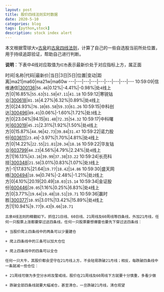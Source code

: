 ```yaml
---
layout: post
title: 股价四线法则实时数据
date: 2020-5-10
categories: blog
tags: [python,stock]
description: stock index alert
---
```



本文根据雪球大v[古泉](https://xueqiu.com/u/7148646888)的[古泉四线法则](https://xueqiu.com/7148646888/130498192)，计算了自己的一些自选股当前所处位置，用于持续追踪验证，帮助自己进行判断。

**说明**：下表中4线对应取值为`红色`表示最新价处于对应指标上方，属正面

时间|名称|代码|最新价|当日|3日|5日|位置|变动|距离|ma21|ma60|ma21w|ma60w
---|---|---|---|---|---|---|---|---
10:59:09|信维通信|[300136](https://xueqiu.com/S/SZ300136)|`56.46`|0.12%|-4.41%|-0.98%|处`4`线上方|0|16.85%|`55.63`|`51.58`|`47.11`|`41.18`
10:59:12|寒锐钴业|[300618](https://xueqiu.com/S/SZ300618)|`81.16`|4.27%|6.32%|0.89%|处`4`线上方|0|24.93%|`76.10`|`65.58`|`59.33`|`61.26`
10:59:15|中科创达|[300496](https://xueqiu.com/S/SZ300496)|`89.41`|0.06%|-1.60%|1.72%|处`3`线上方|0|23.04%|94.15|`81.48`|`72.35`|`54.32`
10:59:17|中科曙光|[603019](https://xueqiu.com/S/SH603019)|`45.21`|2.31%|1.92%|1.50%|处`4`线上方|0|15.87%|`44.96`|`42.73`|`39.84`|`31.47`
10:59:22|诺力股份|[603611](https://xueqiu.com/S/SH603611)|`23.49`|-3.97%|1.70%|4.81%|处`4`线上方|0|14.22%|`22.55`|`21.81`|`20.34`|`18.16`
10:59:22|华友钴业|[603799](https://xueqiu.com/S/SH603799)|`44.23`|4.56%|4.79%|2.24%|处`4`线上方|1|16.13%|`43.16`|`39.99`|`37.38`|`33.22`
10:59:24|长亮科技|[300348](https://xueqiu.com/S/SZ300348)|`21.58`|3.01%|0.83%|1.07%|处`3`线上方|-1|17.83%|21.64|`19.77`|`18.42`|`14.86`
10:59:30|盛天网络|[300494](https://xueqiu.com/S/SZ300494)|`18.94`|0.74%|-2.48%|-1.21%|处`2`线上方|0|4.10%|20.19|20.49|`18.03`|`15.14`
10:59:34|金证股份|[600446](https://xueqiu.com/S/SH600446)|`20.05`|1.16%|0.25%|6.83%|处`4`线上方|0|3.77%|`19.64`|`19.48`|`18.51`|`19.71`
10:59:36|赢时胜|[300377](https://xueqiu.com/S/SZ300377)|`10.95`|3.01%|13.42%|15.89%|处`4`线上方|1|10.94%|`9.77`|`9.43`|`9.66`|`10.71`

```
古泉4线法则的精髓如下。抓住21日线、60日线、21周线及60周线等四条线，外加21月线，任何一只股票上涨都要穿过这四条线，任何一只股票要想爆雷也要先下穿过这四条线：

+ 当股价爬上四条线中的两条可以少量建仓

+ 爬上四条线中的三条可以加大仓位

+ 爬上四条线中的四条可以全仓

任何一只大牛，其股价都会坚守在21月线上方，不会轻易跌破21月线；相反，每跌破四条线中一条就减一些仓位：

+ 21周线可做为多空分水岭及警戒线，股价在21周线及60周线下方就要十分慎重，多看少做

+ 跌破全部四条线就要大幅减仓，甚至清仓，一旦跌破21月线，清仓观望
```